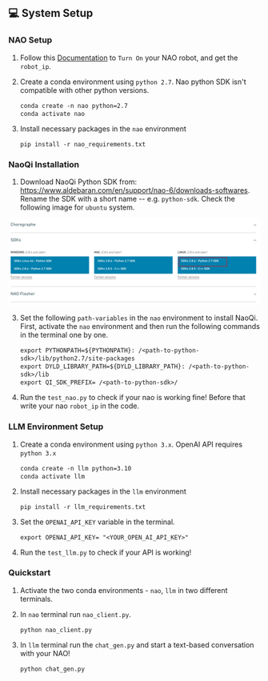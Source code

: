 ## 💻 System Setup

### NAO Setup

1. Follow this [Documentation](http://doc.aldebaran.com/2-8/family/nao_user_guide/index.html) to `Turn On` your NAO robot, and get the `robot_ip`.

2. Create a conda environment using `python 2.7`. Nao python SDK isn't compatible with other python versions.

    ```
    conda create -n nao python=2.7
    conda activate nao
    ```
3. Install necessary packages in the `nao` environment

    ```
    pip install -r nao_requirements.txt
    ```

### NaoQi Installation

1. Download NaoQi Python SDK from: https://www.aldebaran.com/en/support/nao-6/downloads-softwares. Rename the SDK with a short name -- e.g. `python-sdk`. Check the following image for `ubuntu` system.

![NAOQi Install](./images/nao.png)

3. Set the following `path-variables` in the `nao` environment to install NaoQi. First, activate the `nao` environment and then run the following commands in the terminal one by one.

    ```
    export PYTHONPATH=${PYTHONPATH}: /<path-to-python-sdk>/lib/python2.7/site-packages 
    export DYLD_LIBRARY_PATH=${DYLD_LIBRARY_PATH}: /<path-to-python-sdk>/lib
    export QI_SDK_PREFIX= /<path-to-python-sdk>/
    ```

4. Run the `test_nao.py` to check if your nao is working fine!  Before that write your nao `robot_ip` in the code.

### LLM Environment Setup

1. Create a conda environment using `python 3.x`. OpenAI API requires `python 3.x`

    ```
    conda create -n llm python=3.10
    conda activate llm
    ```
2. Install necessary packages in the `llm` environment

    ```
    pip install -r llm_requirements.txt
    ```

3. Set the `OPENAI_API_KEY` variable in the terminal.

    ```
    export OPENAI_API_KEY= "<YOUR_OPEN_AI_API_KEY>"
    ```

4. Run the `test_llm.py` to check if your API is working!


### Quickstart
1. Activate the two conda environments - `nao`, `llm` in two different terminals.

2. In `nao` terminal run `nao_client.py`.

    ```
    python nao_client.py
    ```

3. In `llm` terminal run the `chat_gen.py` and start a text-based conversation with your NAO!

    ```
    python chat_gen.py
    ```